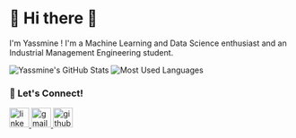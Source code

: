 # 🔗 Hi there 👋

I'm Yassmine ! I'm a Machine Learning and Data Science enthusiast and an Industrial Management Engineering student.

![Yassmine's GitHub Stats](https://github-readme-stats-sigma-five.vercel.app/api?username=Yassmine2020&show_icons=true&hide_border=true&title_color=9C27B0&icon_color=BA68C8&text_color=ffffff&bg_color=0a0a0a)
![Most Used Languages](https://github-readme-stats-sigma-five.vercel.app/api/top-langs/?username=Yassmine2020&layout=compact&hide_border=true&title_color=9C27B0&text_color=ffffff&bg_color=0a0a0a)

### 🤝 Let's Connect!

<div align="left">
  <a href="https://www.linkedin.com/in/yassmineeddyb/">
    <img src="https://img.shields.io/static/v1?message=LinkedIn&logo=linkedin&label=&color=0077B5&logoColor=white&labelColor=&style=for-the-badge" height="35" alt="linkedin logo"  />
  </a>
  <a href="mailto:yassmine.eddyb@emines.um6p.ma">
    <img src="https://img.shields.io/static/v1?message=Email&logo=gmail&label=&color=D14836&logoColor=white&labelColor=&style=for-the-badge" height="35" alt="gmail logo"  />
  </a>
  <a href="https://github.com/Yassmine2020">
    <img src="https://img.shields.io/static/v1?message=GitHub&logo=github&label=&color=181717&logoColor=white&labelColor=&style=for-the-badge" height="35" alt="github logo"  />
  </a>
</div>
